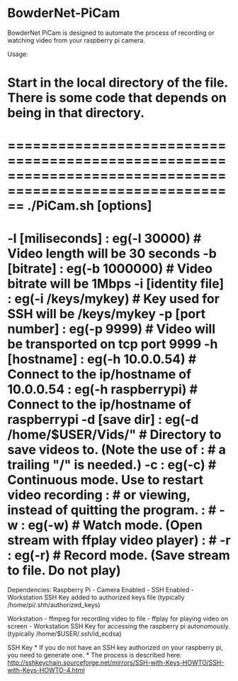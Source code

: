 # BowderNet-PiCam

BowderNet PiCam is designed to automate the process of recording or watching video from your raspberry pi camera.

Usage:
# Start in the local directory of the file. There is some code that depends on being in that directory.
==========================================================================================================
./PiCam.sh [options]  
==========================================================================================================
-l [miliseconds]         : eg(-l 30000)              # Video length will be 30 seconds
-b [bitrate]             : eg(-b 1000000)            # Video bitrate will be 1Mbps
-i [identity file]       : eg(-i /keys/mykey)        # Key used for SSH will be /keys/mykey
-p [port number]         : eg(-p 9999)               # Video will be transported on tcp port 9999
-h [hostname]            : eg(-h 10.0.0.54)          # Connect to the ip/hostname of 10.0.0.54
                         : eg(-h raspberrypi)        # Connect to the ip/hostname of raspberrypi
-d [save dir]            : eg(-d /home/$USER/Vids/"  # Directory to save videos to. (Note the use of
                         :                           # a trailing "/" is needed.)
-c                       : eg(-c)                    # Continuous mode. Use to restart video recording
                         :                           # or viewing, instead of quitting the program.
                         :                           #
-w                       : eg(-w)                    # Watch mode. (Open stream with ffplay video player)
                         :                           #
-r                       : eg(-r)                    # Record mode. (Save stream to file. Do not play)
==========================================================================================================

Dependencies:
  Raspberry Pi
    - Camera Enabled
    - SSH Enabled
    - Workstation SSH Key added to authorized keys file (typically /home/pi/.shh/authorized_keys)

  Workstation
    - ffmpeg for recording video to file
    - ffplay for playing video on screen
    - Workstation SSH Key for accessing the raspberry pi autonomously. (typically /home/$USER/.ssh/id_ecdsa)

  SSH Key
    * If you do not have an SSH key authorized on your raspberry pi, you need to generate one.
    * The process is described here: http://sshkeychain.sourceforge.net/mirrors/SSH-with-Keys-HOWTO/SSH-with-Keys-HOWTO-4.html
